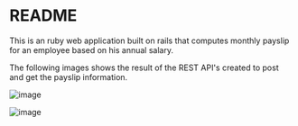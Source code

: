 # README

This is an ruby web application built on rails that computes monthly payslip for an employee based on his annual salary.

The following images shows the result of the REST API's created to post and get the payslip information.




![image](https://user-images.githubusercontent.com/14215557/221846542-e2de6ff2-e1f3-43d2-9524-7224d6789438.png)

![image](https://user-images.githubusercontent.com/14215557/221846809-0ff6b46c-8249-4270-8040-57ec14c5bfbb.png)

